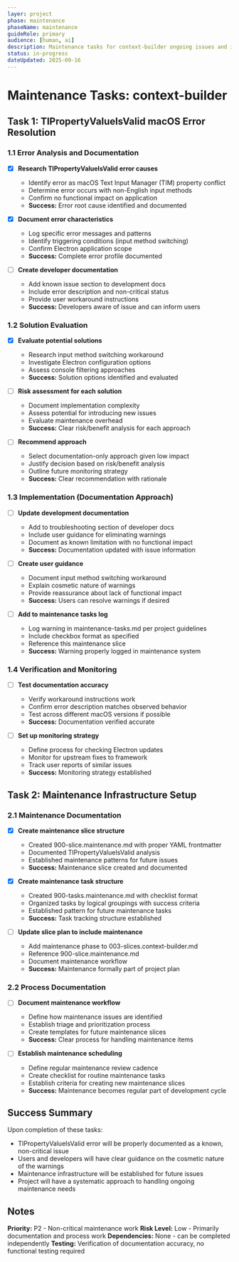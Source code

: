 ```yaml
---
layer: project
phase: maintenance
phaseName: maintenance
guideRole: primary
audience: [human, ai]
description: Maintenance tasks for context-builder ongoing issues and improvements
status: in-progress
dateUpdated: 2025-09-16
---
```


# Maintenance Tasks: context-builder

## Task 1: TIPropertyValueIsValid macOS Error Resolution

### 1.1 Error Analysis and Documentation

- [x] **Research TIPropertyValueIsValid error causes**
  - Identify error as macOS Text Input Manager (TIM) property conflict
  - Determine error occurs with non-English input methods
  - Confirm no functional impact on application
  - **Success:** Error root cause identified and documented

- [x] **Document error characteristics**
  - Log specific error messages and patterns
  - Identify triggering conditions (input method switching)
  - Confirm Electron application scope
  - **Success:** Complete error profile documented

- [ ] **Create developer documentation**
  - Add known issue section to development docs
  - Include error description and non-critical status
  - Provide user workaround instructions
  - **Success:** Developers aware of issue and can inform users

### 1.2 Solution Evaluation

- [x] **Evaluate potential solutions**
  - Research input method switching workaround
  - Investigate Electron configuration options
  - Assess console filtering approaches
  - **Success:** Solution options identified and evaluated

- [ ] **Risk assessment for each solution**
  - Document implementation complexity
  - Assess potential for introducing new issues
  - Evaluate maintenance overhead
  - **Success:** Clear risk/benefit analysis for each approach

- [ ] **Recommend approach**
  - Select documentation-only approach given low impact
  - Justify decision based on risk/benefit analysis
  - Outline future monitoring strategy
  - **Success:** Clear recommendation with rationale

### 1.3 Implementation (Documentation Approach)

- [ ] **Update development documentation**
  - Add to troubleshooting section of developer docs
  - Include user guidance for eliminating warnings
  - Document as known limitation with no functional impact
  - **Success:** Documentation updated with issue information

- [ ] **Create user guidance**
  - Document input method switching workaround
  - Explain cosmetic nature of warnings
  - Provide reassurance about lack of functional impact
  - **Success:** Users can resolve warnings if desired

- [ ] **Add to maintenance tasks log**
  - Log warning in maintenance-tasks.md per project guidelines
  - Include checkbox format as specified
  - Reference this maintenance slice
  - **Success:** Warning properly logged in maintenance system

### 1.4 Verification and Monitoring

- [ ] **Test documentation accuracy**
  - Verify workaround instructions work
  - Confirm error description matches observed behavior
  - Test across different macOS versions if possible
  - **Success:** Documentation verified accurate

- [ ] **Set up monitoring strategy**
  - Define process for checking Electron updates
  - Monitor for upstream fixes to framework
  - Track user reports of similar issues
  - **Success:** Monitoring strategy established

## Task 2: Maintenance Infrastructure Setup

### 2.1 Maintenance Documentation

- [x] **Create maintenance slice structure**
  - Created 900-slice.maintenance.md with proper YAML frontmatter
  - Documented TIPropertyValueIsValid analysis
  - Established maintenance patterns for future issues
  - **Success:** Maintenance slice created and documented

- [x] **Create maintenance task structure**
  - Created 900-tasks.maintenance.md with checklist format
  - Organized tasks by logical groupings with success criteria
  - Established pattern for future maintenance tasks
  - **Success:** Task tracking structure established

- [ ] **Update slice plan to include maintenance**
  - Add maintenance phase to 003-slices.context-builder.md
  - Reference 900-slice.maintenance.md
  - Document maintenance workflow
  - **Success:** Maintenance formally part of project plan

### 2.2 Process Documentation

- [ ] **Document maintenance workflow**
  - Define how maintenance issues are identified
  - Establish triage and prioritization process
  - Create templates for future maintenance slices
  - **Success:** Clear process for handling maintenance items

- [ ] **Establish maintenance scheduling**
  - Define regular maintenance review cadence
  - Create checklist for routine maintenance tasks
  - Establish criteria for creating new maintenance slices
  - **Success:** Maintenance becomes regular part of development cycle

## Success Summary

Upon completion of these tasks:
- TIPropertyValueIsValid error will be properly documented as a known, non-critical issue
- Users and developers will have clear guidance on the cosmetic nature of the warnings
- Maintenance infrastructure will be established for future issues
- Project will have a systematic approach to handling ongoing maintenance needs

## Notes

**Priority:** P2 - Non-critical maintenance work
**Risk Level:** Low - Primarily documentation and process work
**Dependencies:** None - can be completed independently
**Testing:** Verification of documentation accuracy, no functional testing required